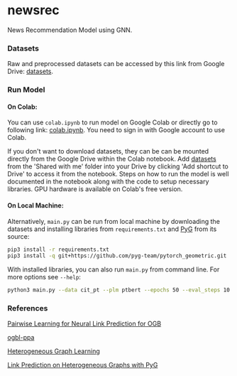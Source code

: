 # newsrec
News Recommendation Model using GNN.

### Datasets
Raw and preprocessed datasets can be accessed by this link from Google Drive: [datasets](https://drive.google.com/drive/folders/19_hl4deYR4hsySeCoti3a45AS7-GTiV9?usp=sharing).

### Run Model

#### On Colab:
You can use `colab.ipynb` to run model on Google Colab or directly go to following link: [colab.ipynb](https://drive.google.com/file/d/1ExS8Zohr1-SI-yT4nHiFslZ0Gaw21H6S/view?usp=sharing).
You need to sign in with Google account to use Colab.

If you don't want to download datasets, they can be can be mounted directly from the Google Drive within the Colab notebook. Add [datasets](https://drive.google.com/drive/folders/19_hl4deYR4hsySeCoti3a45AS7-GTiV9?usp=sharing) from the 'Shared with me' folder into your Drive by clicking 'Add shortcut to Drive' to access it from the notebook.
Steps on how to run the model is well documented in the notebook along with the code to setup necessary libraries. GPU hardware is available on Colab's free version.

#### On Local Machine:
Alternatively, `main.py` can be run from local machine by downloading the datasets and installing libraries from `requirements.txt` and [PyG](https://github.com/pyg-team/pytorch_geometric) from its source:
```sh
pip3 install -r requirements.txt
pip3 install -q git+https://github.com/pyg-team/pytorch_geometric.git
```

With installed libraries, you can also run `main.py` from command line. For more options see `--help`:
```sh
python3 main.py --data cit_pt --plm ptbert --epochs 50 --eval_steps 10 > logs_cit_pt_ptbert.txt
```

### References
[Pairwise Learning for Neural Link Prediction for OGB](https://github.com/zhitao-wang/PLNLP)

[ogbl-ppa](https://github.com/snap-stanford/ogb/tree/bd1cfa20f909f3e0cccf807eb8605961cf3ce49b/examples/linkproppred/ppa)

[Heterogeneous Graph Learning](https://pytorch-geometric.readthedocs.io/en/latest/notes/heterogeneous.html)

[Link Prediction on Heterogeneous Graphs with PyG](https://medium.com/@pytorch_geometric/link-prediction-on-heterogeneous-graphs-with-pyg-6d5c29677c70)
